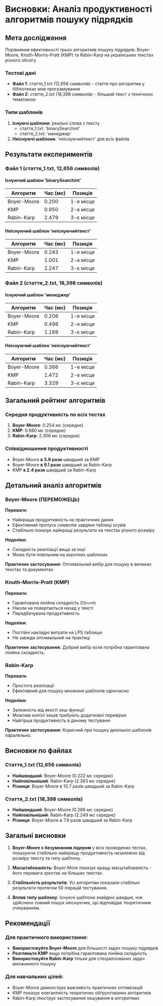 # Висновки: Аналіз продуктивності алгоритмів пошуку підрядків

## Мета дослідження
Порівняння ефективності трьох алгоритмів пошуку підрядків: Boyer-Moore, Knuth-Morris-Pratt (KMP) та Rabin-Karp на українських текстах різного обсягу.


### Тестові дані
- **Файл 1**: стаття_1.txt (12,656 символів) - стаття про алгоритми у бібліотеках мов програмування
- **Файл 2**: стаття_2.txt (18,398 символів) - більший текст з технічною тематикою

### Типи шаблонів
1. **Існуючі шаблони**: реальні слова з тексту
   - стаття_1.txt: 'binarySearchint'
   - стаття_2.txt: 'менеджер'
2. **Неіснуючі шаблони**: 'неіснуючийтекст' для всіх файлів

## Результати експериментів

### Файл 1 (стаття_1.txt, 12,656 символів)

#### Існуючий шаблон 'binarySearchint'
| Алгоритм | Час (мс) | Позиція |
|----------|----------|---------|
| Boyer-Moore | 0.200 | 1-е місце |
| KMP | 0.950 | 2-е місце |
| Rabin-Karp | 2.479 | 3-є місце |

#### Неіснуючий шаблон 'неіснуючийтекст'
| Алгоритм | Час (мс) | Позиція |
|----------|----------|---------|
| Boyer-Moore | 0.243 | 1-е місце |
| KMP | 1.001 | 2-е місце |
| Rabin-Karp | 2.247 | 3-є місце |

### Файл 2 (стаття_2.txt, 18,398 символів)

#### Існуючий шаблон 'менеджер'
| Алгоритм | Час (мс) | Позиція |
|----------|----------|---------|
| Boyer-Moore | 0.206 | 1-е місце |
| KMP | 0.498 | 2-е місце |
| Rabin-Karp | 1.169 | 3-є місце |

#### Неіснуючий шаблон 'неіснуючийтекст'
| Алгоритм | Час (мс) | Позиція |
|----------|----------|---------|
| Boyer-Moore | 0.366 | 1-е місце |
| KMP | 1.472 | 2-е місце |
| Rabin-Karp | 3.329 | 3-є місце |

## Загальний рейтинг алгоритмів

### Середня продуктивність по всіх тестах
1. **Boyer-Moore**: 0.254 мс (середнє)
2. **KMP**: 0.980 мс (середнє)
3. **Rabin-Karp**: 2.306 мс (середнє)

### Співвідношення продуктивності
- Boyer-Moore **в 3.9 рази** швидший за KMP
- Boyer-Moore **в 9.1 рази** швидший за Rabin-Karp
- KMP **в 2.4 рази** швидший за Rabin-Karp

## Детальний аналіз алгоритмів

### Boyer-Moore (ПЕРЕМОЖЕЦЬ)
**Переваги:**
- Найкраща продуктивність на практичних даних
- Ефективний пропуск символів завдяки таблиці зсувів
- Стабільно показує найкращі результати на текстах різного розміру

**Недоліки:**
- Складність реалізації вища за інші
- Може бути повільним на коротких шаблонах

**Практичне застосування:** Оптимальний вибір для пошуку в великих текстах та документах.

### Knuth-Morris-Pratt (KMP)
**Переваги:**
- Гарантована лінійна складність O(n+m)
- Ніколи не повертається назад у тексті
- Передбачувана продуктивність

**Недоліки:**
- Постійні накладні витрати на LPS таблицю
- Не завжди оптимальний на практиці

**Практичне застосування:** Добрий вибір коли потрібна гарантована лінійна складність.

### Rabin-Karp
**Переваги:**
- Простота реалізації
- Ефективний для пошуку множини шаблонів одночасно

**Недоліки:**
- Залежність від якості хеш-функції
- Можливі колізії хешів требують додаткової перевірки
- Найгірша продуктивність в даному тестуванні

**Практичне застосування:** Корисний при пошуку декількох шаблонів паралельно.

## Висновки по файлах

### Стаття_1.txt (12,656 символів)
- **Найшвидший**: Boyer-Moore (0.222 мс середнє)
- **Найповільніший**: Rabin-Karp (2.363 мс середнє)
- **Різниця**: Boyer-Moore в 10.7 разів швидший за Rabin-Karp

### Стаття_2.txt (18,398 символів)
- **Найшвидший**: Boyer-Moore (0.286 мс середнє)
- **Найповільніший**: Rabin-Karp (2.249 мс середнє)
- **Різниця**: Boyer-Moore в 7.9 разів швидший за Rabin-Karp

## Загальні висновки

1. **Boyer-Moore є безумовним лідером** у всіх проведених тестах, показуючи стабільно найкращу продуктивність незалежно від розміру тексту та типу шаблону.

2. **Масштабованість**: Boyer-More показує кращу масштабованість - його перевага зростає на більших текстах.

3. **Стабільність результатів**: Усі алгоритми показали стабільні результати протягом 50 ітерацій тестування.

4. **Вплив типу шаблону**: Існуючі шаблони знайдені швидше, ніж здійснено повний пошук неіснуючих, що відповідає теоретичним очікуванням.


## Рекомендації

### Для практичного використання:
- **Використовуйте Boyer-Moore** для більшості задач пошуку підрядків
- **Розгляньте KMP** якщо потрібна гарантована лінійна складність
- **Використовуйте Rabin-Karp** тільки для спеціалізованих задач множинного пошуку

### Для навчальних цілей:
- Boyer-Moore демонструє важливість практичних оптимізацій
- KMP показує елегантність теоретично обґрунтованих алгоритмів
- Rabin-Karp ілюструє застосування хешування в алгоритмах
